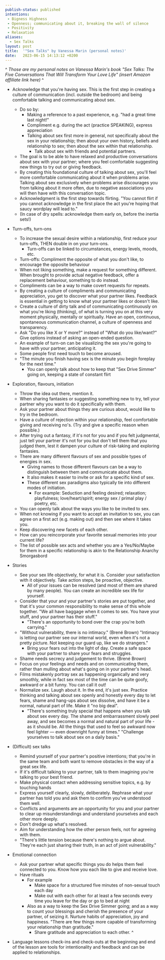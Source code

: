 ```yaml
---
publish-status: published
intentions:
 - Bigness Highness
 - Openness; communicating about it, breaking the wall of silence
 - Positivity
 - Relaxation
aliases:
  - Sex Talks
layout: post
title:  '"Sex Talks" by Vanessa Marin (personal notes)'
date:   2023-06-15 14:13:12 +0200
---
```

^
_Those are my personal notes on Vanessa Marin's book "Sex Talks: The Five Conversations That Will Transform Your Love Life" (insert Amazon affiliate link here)_
^
* Acknowledge that you're having sex. This is the first step in creating a culture of communication (incl. outside the bedroom) and being comfortable talking and communicating about sex.
	* Do so by:
		* Making a reference to a past experience, e.g. "had a great time last night!"
		* Compliment e.g. during the act (practice SPEAKING), express appreciation 
		* Talking about sex first more in general, not specifically about the sex in your relationship; then about your own history, beliefs and relationship to sex; then about the sex within that relationship.
			* Talk about sex with friends and potential partners.
	* The goal is to be able to have relaxed and productive conversations about sex with your partner; where you feel comfortable suggesting new things to try out or giving feedback.
	* By creating this foundational culture of talking about sex, you'll feel more comfortable communicating about it when problems arise. Talking about sex exclusively when problems arise discourages you from talking about it more often, due to negative associations you will then have with this conversation topic.
	* Acknowledgment is the first step towards flirting. "You cannot flirt if you cannot acknowledge in the first place the act you're hoping that saucy wordplay will lead to."
	* (In case of dry spells: acknowledge them early on, before the inertia sets!)
* Turn-offs, turn-ons
	* To increase the sexual desire within a relationship, first reduce your turn-offs, THEN double in on your turn-ons.
		* Turn-offs can be linked to circumstances, energy levels, moods, etc.
	* Turn-offs: Compliment the opposite of what you don't like, to encourage the opposite behaviour 
	* When not liking something, make a request for something different. When brought to provide actual negative feedback, offer a replacement behaviour, something to do instead.
	* Compliments can be a way to make covert requests for repeats.
	* By creating a culture of compliments and communicating appreciation, you get to discover what your partner likes. Feedback is essential in getting to know what your partner likes or doesn't like.
	* Create a culture of dirty talk and of communicating continuously on what you're liking (thinking), of what is turning you on at this very moment physically, mentally or spiritually. Have an open, continuous, spontaneous communication channel, a culture of openness and transparency.
	* Ask "Do you like X or Y more?" instead of "What do you like/want?" Give options instead of asking an open-ended question.
	* An example of turn-on can be visualizing the sex you're going to have with your partner, anticipating it.
	* Some people first need touch to become aroused.
	* "The minute you finish having sex is the minute you begin foreplay for the next time."
		* You can openly talk about how to keep that "Sex Drive Simmer" going on, keeping a state of constant flirt
* Exploration, flavours, initiation 
	* Throw the idea out there, mention it.
	* When sharing fantasies or suggesting something new to try, tell your partner why you want to do it specifically with them.
	* Ask your partner about things they are curious about, would like to try in the bedroom.
	* Have a culture of rejection within your relationship, feel comfortable giving and receiving no's. (Try and give a specific reason when possible.)
	* After trying out a fantasy, if it's not for you and if you felt judgmental, just tell your partner it's not for you but don't tell them that you judged them, lest it dampen your culture of risk-taking and exploring fantasies.
	* There are many different flavours of sex and possible types of energies in sex.
		* Giving names to those different flavours can be a way to distinguish between them and communicate about them.
		* It also makes it easier to invite or ask for a specific kind of sex.
		* These different sex paradigms also typically tie into different modes of initiation.
			* For example: Seduction and feeling desired; relaxation; playfulness; love/heart/spirit; energy sex / primal play / poetry, etc.
	* You can openly talk about the ways you like to be invited to sex.
	* When not knowing if you want to accept an invitation to sex, you can agree on a first act (e.g. making out) and then see where it takes you.
	* Keep discovering new facets of each other.
	* How can you reincorporate your favorite sexual memories into your current life?
	* The list of possible sex acts and whether you are a Yes/No/Maybe for them in a specific relationship is akin to the Relationship Anarchy Smorgasbord
* Stories
	* See your sex life objectively, for what it is. Consider your satisfaction with it objectively. Take action steps, be proactive, objective.
		* All of your issues can be resolved (and most of them are shared by many people). You can create an incredible sex life for yourself.
	* Consider that your and your partner's stories are put together, and that it's your common responsibility to make sense of this whole together. "We all have baggage when it comes to sex. You have your stuff, and your partner has their stuff."
		* "There's an opportunity to bond over the crap you're both carrying."
	* "Without vulnerability, there is no intimacy." (Brené Brown) "Intimacy is letting our partner see our internal world, even when it's not a pretty picture. Not keeping our guard up, like we do strangers." 
		* Bring your fears out into the light of day. Create a safe space with your partner to share your fears and struggles.
	* Shame needs secrecy and judgement to thrive. (Brené Brown)
	* Focus on your feelings and needs and on communicating them, rather than mulling about what's going on in your partner's head.
	* Films mistakenly portray sex as happening organically and very smoothly, while in fact sex most of the time can be quite goofy, awkward or a bit funny. You can call it out!
	* Normalize sex. Laugh about it. In the end, it's just sex. Practice thinking and talking about sex openly and honestly every day to let fears, shame and hang-ups about sex dissolve, and have it be a normal, natural part of life. Make it "no big deal".
		* "There's something truly special that happens when you talk about sex every day. The shame and embarrassment slowly peel away, and sex becomes a normal and natural part of your life - as it should be. All the things that used to feel so awkward now feel lighter — even downright funny at times." "Challenge yourselves to talk about sex on a daily basis."
* (Difficult) sex talks
	* Remind yourself of your partner's positive intentions; that you're in the same team and both want to remove obstacles in the way of a great sex life.
	* If it's difficult talking to your partner, talk to them imagining you're talking to your best friend.
	* Make physical contact when addressing sensitive topics, e.g. by touching hands
	* Express yourself clearly, slowly, deliberately. Rephrase what your partner has told you and ask them to confirm you've understood them well.
	* Conflicts and arguments are an opportunity for you and your partner to clear up misunderstandings and understand yourselves and each other more deeply.
	* Don't dredge up what's resolved.
	* Aim for understanding how the other person feels, not for agreeing with them.
	* "There's little tension because there's nothing to argue about. They're each just sharing their truth, in an act of joint vulnerability."
* Emotional connection
	* Ask your partner what specific things you do helps them feel connected to you. Know how you each like to give and receive love.
	* Have rituals
		* For example
			* Make space for a structured five minutes of non-sexual touch each day
			* Make out with each other for at least a few seconds every time you leave for the day or go to bed at night
		* Also as a way to keep the Sex Drive Simmer going; and as a way to count your blessings and cherish the presence of your partner, of seizing it. Nurture habits of appreciation, joy and happiness. "There are few things more capable of transforming your relationship than gratitude."
			* Share gratitude and appreciation to each other.
^

* Language lessons check-ins and check-outs at the beginning and end of the lesson are tools for intentionality and feedback and can be applied to relationships.